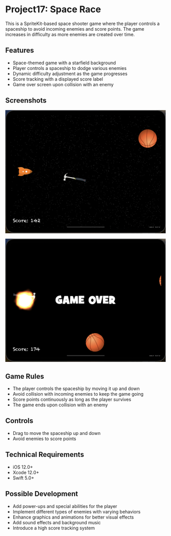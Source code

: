 # Project17: Space Race

This is a SpriteKit-based space shooter game where the player controls a spaceship to avoid incoming enemies and score points. The game increases in difficulty as more enemies are created over time.

## Features

* Space-themed game with a starfield background
* Player controls a spaceship to dodge various enemies
* Dynamic difficulty adjustment as the game progresses
* Score tracking with a displayed score label
* Game over screen upon collision with an enemy

## Screenshots

<p align="center">
  <img src="screenshots/gameplay1.png" alt="Gameplay 1" width="600"/>
</p>

<p align="center">
  <img src="screenshots/gameplay2.png" alt="Gameplay 2" width="600"/>
</p>

## Game Rules

* The player controls the spaceship by moving it up and down
* Avoid collision with incoming enemies to keep the game going
* Score points continuously as long as the player survives
* The game ends upon collision with an enemy

## Controls

* Drag to move the spaceship up and down
* Avoid enemies to score points

## Technical Requirements

* iOS 12.0+
* Xcode 12.0+
* Swift 5.0+

## Possible Development

* Add power-ups and special abilities for the player
* Implement different types of enemies with varying behaviors
* Enhance graphics and animations for better visual effects
* Add sound effects and background music
* Introduce a high score tracking system
